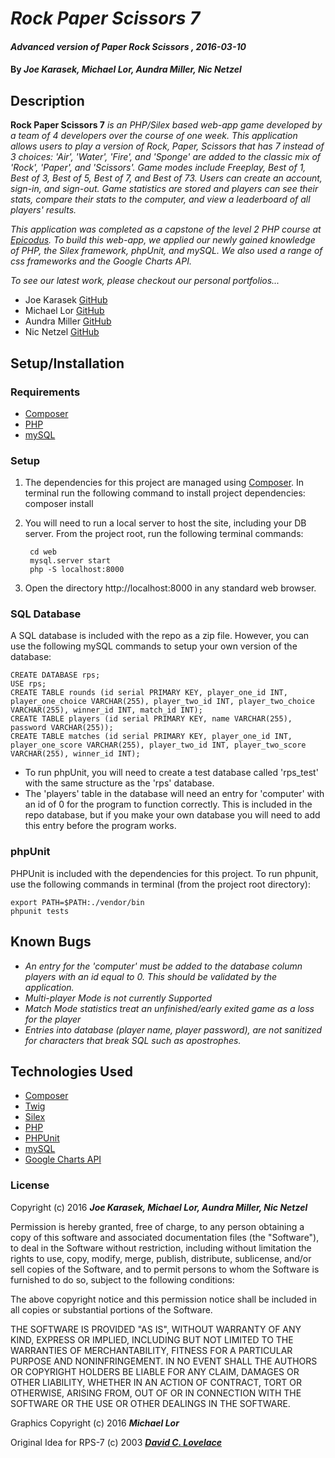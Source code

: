 # _Rock Paper Scissors 7_

#### _Advanced version of Paper Rock Scissors , 2016-03-10_

#### By _**Joe Karasek, Michael Lor, Aundra Miller, Nic Netzel**_

## Description

**Rock Paper Scissors 7** _is an PHP/Silex based web-app game developed by a team of 4 developers over the course of one week. This application allows users to play a version of Rock, Paper, Scissors that has 7 instead of 3 choices: 'Air', 'Water', 'Fire', and 'Sponge' are added to the classic mix of 'Rock', 'Paper', and 'Scissors'. Game modes include Freeplay, Best of 1, Best of 3, Best of 5, Best of 7, and Best of 73. Users can create an account, sign-in, and sign-out. Game statistics are stored and players can see their stats, compare their stats to the computer, and view a leaderboard of all players' results._

_This application was completed as a capstone of the level 2 PHP course at [Epicodus](http://www.epicodus.com/). To build this web-app, we applied our newly gained knowledge of PHP, the Silex framework, phpUnit, and mySQL. We also used a range of css frameworks and the Google Charts API._

_To see our latest work, please checkout our personal portfolios..._

* Joe Karasek [GitHub](https://joekarasek.github.io/)
* Michael Lor [GitHub](https://michaellor.github.io/)
* Aundra Miller [GitHub](https://milleraundra.github.io/)
* Nic Netzel [GitHub](https://netzeln.github.io/)

## Setup/Installation

### Requirements

* [Composer](https://getcomposer.org/)
* [PHP](http://php.net/)
* [mySQL](https://www.mysql.com/)

### Setup

1. The dependencies for this project are managed using [Composer](https://getcomposer.org/). In terminal run the following command to install project dependencies:
        composer install
2. You will need to run a local server to host the site, including your DB server. From the project root, run the following terminal commands:

        cd web
        mysql.server start
        php -S localhost:8000

3. Open the directory http://localhost:8000 in any standard web browser.

### SQL Database

A SQL database is included with the repo as a zip file. However, you can use the following mySQL commands to setup your own version of the database:

    CREATE DATABASE rps;
    USE rps;
    CREATE TABLE rounds (id serial PRIMARY KEY, player_one_id INT, player_one_choice VARCHAR(255), player_two_id INT, player_two_choice VARCHAR(255), winner_id INT, match_id INT);
    CREATE TABLE players (id serial PRIMARY KEY, name VARCHAR(255), password VARCHAR(255));
    CREATE TABLE matches (id serial PRIMARY KEY, player_one_id INT, player_one_score VARCHAR(255), player_two_id INT, player_two_score VARCHAR(255), winner_id INT);

* To run phpUnit, you will need to create a test database called 'rps_test' with the same structure as the 'rps' database.
* The 'players' table in the database will need an entry for 'computer' with an id of 0 for the program to function correctly. This is included in the repo database, but if you make your own database you will need to add this entry before the program works.

### phpUnit

PHPUnit is included with the dependencies for this project. To run phpunit, use the following commands in terminal (from the project root directory):

    export PATH=$PATH:./vendor/bin
    phpunit tests

## Known Bugs

* _An entry for the 'computer' must be added to the database column players with an id equal to 0. This should be validated by the application._
* _Multi-player Mode is not currently Supported_
* _Match Mode statistics treat an unfinished/early exited game as a loss for the player_
* _Entries into database (player name, player password), are not sanitized for characters that break SQL such as apostrophes._

## Technologies Used


* [Composer](https://getcomposer.org/)
* [Twig](http://twig.sensiolabs.org/)
* [Silex](http://silex.sensiolabs.org/)
* [PHP](http://php.net/)
* [PHPUnit](https://phpunit.de/)
* [mySQL](https://www.mysql.com/)
* [Google Charts API](https://developers.google.com/chart/)


### License

Copyright (c) 2016 **_Joe Karasek, Michael Lor, Aundra Miller, Nic Netzel_**

Permission is hereby granted, free of charge, to any person obtaining a copy of this software and associated documentation files (the "Software"), to deal in the Software without restriction, including without limitation the rights to use, copy, modify, merge, publish, distribute, sublicense, and/or sell copies of the Software, and to permit persons to whom the Software is furnished to do so, subject to the following conditions:

The above copyright notice and this permission notice shall be included in all copies or substantial portions of the Software.

THE SOFTWARE IS PROVIDED "AS IS", WITHOUT WARRANTY OF ANY KIND, EXPRESS OR IMPLIED, INCLUDING BUT NOT LIMITED TO THE WARRANTIES OF MERCHANTABILITY, FITNESS FOR A PARTICULAR PURPOSE AND NONINFRINGEMENT. IN NO EVENT SHALL THE AUTHORS OR COPYRIGHT HOLDERS BE LIABLE FOR ANY CLAIM, DAMAGES OR OTHER LIABILITY, WHETHER IN AN ACTION OF CONTRACT, TORT OR OTHERWISE, ARISING FROM, OUT OF OR IN CONNECTION WITH THE SOFTWARE OR THE USE OR OTHER DEALINGS IN THE SOFTWARE.

Graphics Copyright (c) 2016 **_Michael Lor_**

Original Idea for RPS-7 (c) 2003 [**_David C. Lovelace_**](http://www.umop.com/rps7.htm)
